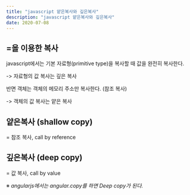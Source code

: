 ```yaml
---
title: "javascript 얕은복사와 깊은복사"
description: "javascript 얕은복사와 깊은복사"
date: 2020-07-08
---
```


## =을 이용한 복사

javascript에서는 기본 자료형(primitive type)을 복사할 때 값을 완전히 복사한다.

-> 자료형의 값 복사는 깊은 복사

반면 객체는 객체의 메모리 주소만 복사한다. (참조 복사)

-> 객체의 값 복사는 얕은 복사

## 얕은복사 (shallow copy)

 = 참조 복사, call by reference

## 깊은복사 (deep copy)

 = 값 복사, call by value

※ *angularjs에서는 angular.copy를 하면 Deep copy가 된다.*
